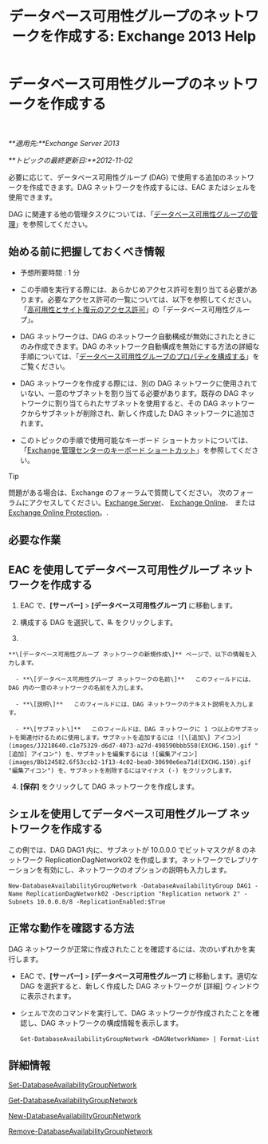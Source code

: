 ﻿---
title: 'データベース可用性グループのネットワークを作成する: Exchange 2013 Help'
TOCTitle: データベース可用性グループのネットワークを作成する
ms:assetid: 6caec7be-788a-4058-87a7-f31c575b870c
ms:mtpsurl: https://technet.microsoft.com/ja-jp/library/Dd298051(v=EXCHG.150)
ms:contentKeyID: 48269621
ms.date: 05/23/2018
mtps_version: v=EXCHG.150
ms.translationtype: MT
---

# データベース可用性グループのネットワークを作成する

 

_**適用先:**Exchange Server 2013_

_**トピックの最終更新日:**2012-11-02_

必要に応じて、データベース可用性グループ (DAG) で使用する追加のネットワークを作成できます。DAG ネットワークを作成するには、EAC またはシェルを使用できます。

DAG に関連する他の管理タスクについては、「[データベース可用性グループの管理](managing-database-availability-groups-exchange-2013-help.md)」を参照してください。

## 始める前に把握しておくべき情報

  - 予想所要時間 : 1 分

  - この手順を実行する際には、あらかじめアクセス許可を割り当てる必要があります。必要なアクセス許可の一覧については、以下を参照してください。「[高可用性とサイト復元のアクセス許可](high-availability-and-site-resilience-permissions-exchange-2013-help.md)」の「データベース可用性グループ」。

  - DAG ネットワークは、DAG のネットワーク自動構成が無効にされたときにのみ作成できます。DAG のネットワーク自動構成を無効にする方法の詳細な手順については、「[データベース可用性グループのプロパティを構成する](configure-database-availability-group-properties-exchange-2013-help.md)」をご覧ください。

  - DAG ネットワークを作成する際には、別の DAG ネットワークに使用されていない、一意のサブネットを割り当てる必要があります。既存の DAG ネットワークに割り当てられたサブネットを使用すると、その DAG ネットワークからサブネットが削除され、新しく作成した DAG ネットワークに追加されます。

  - このトピックの手順で使用可能なキーボード ショートカットについては、「[Exchange 管理センターのキーボード ショートカット](keyboard-shortcuts-in-the-exchange-admin-center-exchange-online-protection-help.md)」を参照してください。


> [!TIP]
> 問題がある場合は、Exchange のフォーラムで質問してください。 次のフォーラムにアクセスしてください。<A href="https://go.microsoft.com/fwlink/p/?linkid=60612">Exchange Server</A>、 <A href="https://go.microsoft.com/fwlink/p/?linkid=267542">Exchange Online</A>、 または <A href="https://go.microsoft.com/fwlink/p/?linkid=285351">Exchange Online Protection</A>。.



## 必要な作業

## EAC を使用してデータベース可用性グループ ネットワークを作成する

1.  EAC で、**\[サーバー\]** \> **\[データベース可用性グループ\]** に移動します。

2.  構成する DAG を選択して、![DAG ネットワークの追加](images/Dd298051.befcdc4e-7f7a-451d-a0a8-608c79f5d186(EXCHG.150).gif "DAG ネットワークの追加") をクリックします。

3.  
    
    **\[データベース可用性グループ ネットワークの新規作成\]** ページで、以下の情報を入力します。
    
      - **\[データベース可用性グループ ネットワークの名前\]**   このフィールドには、DAG 内の一意のネットワークの名前を入力します。
    
      - **\[説明\]**   このフィールドには、DAG ネットワークのテキスト説明を入力します。
    
      - **\[サブネット\]**   このフィールドは、DAG ネットワークに 1 つ以上のサブネットを関連付けるために使用します。サブネットを追加するには ![\[追加\] アイコン](images/JJ218640.c1e75329-d6d7-4073-a27d-498590bbb558(EXCHG.150).gif "[追加] アイコン") を、サブネットを編集するには ![編集アイコン](images/Bb124582.6f53ccb2-1f13-4c02-bea0-30690e6ea71d(EXCHG.150).gif "編集アイコン") を、サブネットを削除するにはマイナス (-) をクリックします。

4.  **\[保存\]** をクリックして DAG ネットワークを作成します。

## シェルを使用してデータベース可用性グループ ネットワークを作成する

この例では、DAG DAG1 内に、サブネットが 10.0.0.0 でビットマスクが 8 のネットワーク ReplicationDagNetwork02 を作成します。ネットワークでレプリケーションを有効にし、ネットワークのオプションの説明も入力します。

    New-DatabaseAvailabilityGroupNetwork -DatabaseAvailabilityGroup DAG1 -Name ReplicationDagNetwork02 -Description "Replication network 2" -Subnets 10.0.0.0/8 -ReplicationEnabled:$True

## 正常な動作を確認する方法

DAG ネットワークが正常に作成されたことを確認するには、次のいずれかを実行します。

  - EAC で、**\[サーバー\]** \> **\[データベース可用性グループ\]** に移動します。適切な DAG を選択すると、新しく作成した DAG ネットワークが \[詳細\] ウィンドウに表示されます。

  - シェルで次のコマンドを実行して、DAG ネットワークが作成されたことを確認し、DAG ネットワークの構成情報を表示します。
    
        Get-DatabaseAvailabilityGroupNetwork <DAGNetworkName> | Format-List

## 詳細情報

[Set-DatabaseAvailabilityGroupNetwork](https://technet.microsoft.com/ja-jp/library/dd298008\(v=exchg.150\))

[Get-DatabaseAvailabilityGroupNetwork](https://technet.microsoft.com/ja-jp/library/dd297938\(v=exchg.150\))

[New-DatabaseAvailabilityGroupNetwork](https://technet.microsoft.com/ja-jp/library/dd335225\(v=exchg.150\))

[Remove-DatabaseAvailabilityGroupNetwork](https://technet.microsoft.com/ja-jp/library/dd298131\(v=exchg.150\))

